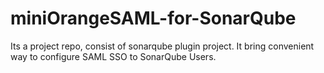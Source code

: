 # miniOrangeSAML-for-SonarQube
Its a project repo, consist of sonarqube plugin project. It bring convenient way to configure SAML SSO to SonarQube Users.
